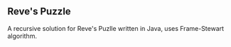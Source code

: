 ## Reve's Puzzle
A recursive solution for Reve's Puzlle written in Java, uses Frame-Stewart algorithm.
